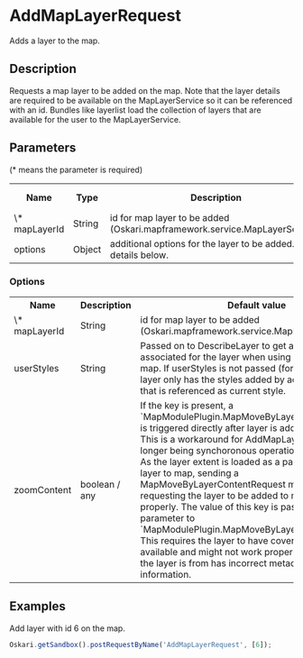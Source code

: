 # AddMapLayerRequest

Adds a layer to the map.

## Description

Requests a map layer to be added on the map. Note that the layer details are required to be available on the MapLayerService so it can be referenced with an id. Bundles like layerlist load the collection of layers that are available for the user to the MapLayerService.

## Parameters

(* means the parameter is required)

<table class="table">
<tr>
  <th> Name</th><th> Type</th><th> Description</th><th> Default value</th>
</tr>
<tr>
  <td> \* mapLayerId </td><td> String </td><td> id for map layer to be added (Oskari.mapframework.service.MapLayerService) </td><td> </td>
</tr>
<tr>
  <td> options </td><td> Object </td><td> additional options for the layer to be added. See details below.</td><td> </td>
</tr>
</table>

### Options

<table class="table">
<tr>
  <th> Name</th><th> Description</th><th> Default value</th>
</tr>
<tr>
  <td> \* mapLayerId </td><td> String </td><td> id for map layer to be added (Oskari.mapframework.service.MapLayerService) </td><td> </td>
</tr>
<tr>
  <td> userStyles </td><td> String </td><td> Passed on to DescribeLayer to get any styles associated for the layer when using it on a published map. If userStyles is not passed (for guest users) the layer only has the styles added by admin and the style that is referenced as current style. </td><td> </td>
</tr>
<tr>
  <td> zoomContent </td><td> boolean / any </td><td> If the key is present, a `MapModulePlugin.MapMoveByLayerContentRequest` is triggered directly after layer is added to the map. This is a workaround for AddMapLayerRequest no longer being synchoronous operation on Oskari 2.11. As the layer extent is loaded as a part of adding the layer to map, sending a MapMoveByLayerContentRequest manually right after requesting the layer to be added to map is not working properly. The value of this key is passed as a parameter to `MapModulePlugin.MapMoveByLayerContentRequest`. This requires the layer to have coverage information available and might not work properly if the service the layer is from has incorrect metadata/coverage information.</td><td> </td>
</tr>
</table>

## Examples

Add layer with id 6 on the map.

```javascript
Oskari.getSandbox().postRequestByName('AddMapLayerRequest', [6]);
```
